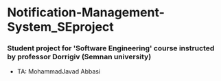 # Notification-Management-System_SEproject
### Student project for 'Software Engineering' course instructed by professor Dorrigiv (Semnan university)
* TA: MohammadJavad Abbasi
